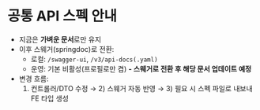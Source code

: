# 공통 API 스펙 안내

- 지금은 **가벼운 문서**로만 유지
- 이후 스웨거(springdoc)로 전환:
    - 로컬: `/swagger-ui`, `/v3/api-docs(.yaml)`
    - 운영: 기본 비활성(프로필로만 켬)
      **- 스웨거로 전환 후 해당 문서 업데이트 예정**
- 변경 흐름:
    1) 컨트롤러/DTO 수정 → 2) 스웨거 자동 반영 → 3) 필요 시 스펙 파일로 내보내 FE 타입 생성
